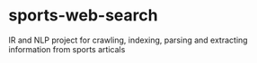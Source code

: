 sports-web-search
=================

IR and NLP project for crawling, indexing, parsing and extracting information from sports articals
